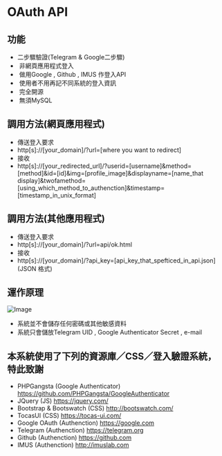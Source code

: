 # OAuth API

## 功能
-  二步驟驗證(Telegram & Google二步驟)
-  非網頁應用程式登入
-  做用Google , Github , IMUS 作登入API
-  使用者不用再記不同系統的登入資訊
-  完全開源
-  無須MySQL

## 調用方法(網頁應用程式)
- 傳送登入要求
- http[s]://[your_domain]/?url=[where you want to redirect]
- 接收
- http[s]://[your_redirected_url]/?userid=[username]&method=[method]&id=[id]&img=[profile_image]&displayname=[name_that display]&twofamethod=[using_which_method_to_authenction]&timestamp=[timestamp_in_unix_format]

## 調用方法(其他應用程式)
- 傳送登入要求
- http[s]://[your_domain]/?url=api/ok.html
- 接收
- http[s]://[your_domain]/?api_key=[api_key_that_spefticed_in_api.json] (JSON 格式)

## 運作原理
![Image](http://i.imgur.com/91YxEj6.png)
- 系統並不會儲存任何密碼或其他敏感資料
- 系統只會儲放Telegram UID , Google Authenticator Secret , e-mail

## 本系統使用了下列的資源庫／CSS／登入驗證系統，特此致謝
- PHPGangsta (Google Authenticator) https://github.com/PHPGangsta/GoogleAuthenticator
- JQuery (JS) https://jquery.com/
- Bootstrap & Bootswatch (CSS) http://bootswatch.com/
- TocasUI (CSS) https://tocas-ui.com/
- Google OAuth (Authenction) https://google.com
- Telegram (Authenction) https://telegram.org
- Github (Authenction) https://github.com
- IMUS (Authenction) http://imuslab.com

